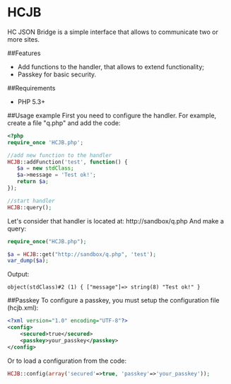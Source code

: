 # HCJB
HC JSON Bridge is a simple interface that allows to communicate two or more sites.

##Features
- Add functions to the handler, that allows to extend functionality;
- Passkey for basic security.

##Requirements
- PHP 5.3+

##Usage example
First you need to configure the handler. For example, create a file "q.php" and add the code:

```php
<?php
require_once 'HCJB.php';

//add new function to the handler
HCJB::addFunction('test', function() {
   $a = new stdClass;
   $a->message = 'Test ok!';
   return $a; 
});

//start handler
HCJB::query();
```

Let's consider that handler is located at: http://sandbox/q.php
And make a query:
```php
require_once("HCJB.php");

$a = HCJB::get("http://sandbox/q.php", 'test');
var_dump($a);
```
Output:
```
object(stdClass)#2 (1) { ["message"]=> string(8) "Test ok!" }
```

##Passkey
To configure a passkey, you must setup the configuration file (hcjb.xml):
```xml
<?xml version="1.0" encoding="UTF-8"?>
<config>
    <secured>true</secured>
    <passkey>your_passkey</passkey>
</config>
```

Or to load a configuration from the code:
```php
HCJB::config(array('secured'=>true, 'passkey'=>'your_passkey'));
```
